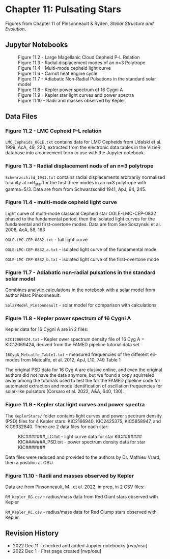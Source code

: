 # Chapter 11: Pulsating Stars

Figures from Chapter 11 of Pinsonneault & Ryden, *Stellar Structure and Evolution*.

## Jupyter Notebooks
<dl>
    <dd>Figure 11.2 - Large Magellanic Cloud Cepheid P-L Relation
    <dd>Figure 11.3 - Radial displacement modes of an n=3 Polytrope
    <dd>Figure 11.4 - Multi-mode cepheid light curve
    <dd>Figure 11.6 - Carnot heat engine cycle
    <dd>Figure 11.7 - Adiabatic Non-Radial Pulsations in the standard solar model
    <dd>Figure 11.8 - Kepler power spectrum of 16 Cygni A
    <dd>Figure 11.9 - Kepler star light curves and power spectra
    <dd>Figure 11.10 - Radii and masses observed by Kepler
</dl>

## Data Files

### Figure 11.2 - LMC Cepheid P-L relation

`LMC_Cepheids_OGLE.txt` contains data for LMC Cepheids from Udalski et al. 1999, AcA, 49, 223, extracted from the electronic data tables in the VizieR database
into a convenient form to use with the Jupyter notebook.

### Figure 11.3 - Radial displacement nods of an n=3 polytrope

`Schwarzschild_1941.txt` contains radial displacements arbitrarily normalized to unity at r=R<sub>star</sub> for
the first three modes in an n=3 polytrope with gamma=5/3. Data are from from Schwarzschild 1941, ApJ, 94, 245.

### Figure 11.4 - multi-mode cepheid light curve

Light curve of multi-mode classical Cepheid star OGLE-LMC-CEP-0832 phased to the fundamental period, then the isolated 
light curves for the fundamental and first-overtone modes.  Data are from See Soszynski et al. 2008, AcA, 58, 163

`OGLE-LMC-CEP-0832.txt` - full light curve

`OGLE-LMC-CEP-0832_a.txt` - isolated light curve of the fundamental mode

`OGLE-LMC-CEP-0832_b.txt` - isolated light curve of the first-overtone mode

### Figure 11.7 - Adiabatic non-radial pulsations in the standard solar model

Combines analytic calculations in the notebook with a solar model from author Marc Pinsonneault:

`SolarModel_Pinsonneault` - solar model for comparison with calculations

### Figure 11.8 - Kepler power spectrum of 16 Cygni A

Kepler data for 16 Cygni A are in 2 files:

`KIC12069424.txt` - Kepler ower spectrum density file of 16 Cyg A = KIC12069424, derived from the FAMED pipeline tutorial data set

`16CygA_Metcalfe_Table1.txt` - measured frequencies of the different ell-modes from Metcalfe, et al. 2012, ApJ, L10, 749 Table 1

The original PSD data for 16 Cyg A are elusive online, and even the original authors did not have the data anymore, but we found a copy
squirreled away among the tutorials used to test the for the FAMED pipeline code for automated extraction and mode identification of oscillation 
frequencies for solar-like pulsators (Corsaro et al. 2022, A&A, 640, 130).

### Figure 11.9 - Kepler star light curves and power spectra

The `KeplerStars/` folder contains light curves and power spectrum density (PSD) files for 4 Kepler stars: KIC2166940, KIC2425375, KIC5858947, and KIC9332840. 
There are 2 data files for each star:
<dl>
  <dd>KIC#######_LC.txt - light curve data for star KIC#######
  <dd>KIC#######_PSD.txt - power spectrum density data for star KIC#######
</dl>
Data files were reduced and provided to the authors by Dr. Mathieu Vrard, then a postdoc at OSU.

### Figure 11.10 - Radii and masses observed by Kepler

Data are from Pinsonneault, M., et al. 2022, in prep, in 2 CSV files:

`RM_Kepler_RG.csv` - radius/mass data from Red Giant stars observed with Kepler

`RM_Kepler_RC.csv` - radius/mass data for Red Clump stars observed with Kepler

## Revision History

 * 2022 Dec 11 - checked and added Jupyter notebooks [rwp/osu]
 * 2022 Dec 1 - First page created [rwp/osu]
